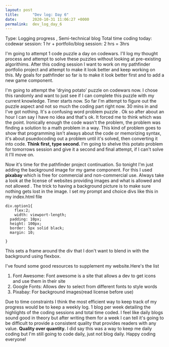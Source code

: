 ```yaml
---
layout: post
title:      "Dev log: Day 6"
date:       2020-10-31 11:06:27 +0000
permalink:  dev_log_day_6
---
```



Type: Logging progress , Semi-technical blog
Total time coding today: codewar session: 1 hr + portfolio/blog session: 2 hrs = 3hrs

I'm going to attempt 1 code puzzle a day on codewars. I'll log my thought process and attempt to solve these puzzles without looking at pre-existing algorithims.  After this coding session I want to work on my pathfinder portfolio project and attempt to make it look better and keep working on this. My goals for pathfinder so far is to make it look better first and to add a new game component. 

I'm going to attempt the 'drying potato' puzzle on codewars now. I chose this randomly and want to just see if I can complete this puzzle with my current knowledge. Timer starts now. So far I'm attempt to figure out the puzzle aspect and not so much the coding part right now.  30 mins in and I've got nothing. It's a confusing word problem puzzle . Ok so after about an hour I can say I have no idea and that's ok. It forced me to think which was the point. Ironically enough the code wasn't the problem, the problem was finding a solution to a math problem in a way. This kind of problem goes to show that programming isn't always about the code or memorizing syntax, it's about psuedocoding out a problem until it's solved, then converting it into code. **Think first, type second.** I'm going to shelve this potato problem for tomorrows session and give it a second and final attempt, if I can't solve it I'll move on.

Now it's time for the pathfinder project continuation. So tonight I'm just adding the background image for my game component. For this I used **pixabay** which is free for commercial and non-commercial use. Always take a look at the license of websites providing images and what is allowed and not allowed . The trick to having a background picture is to make sure nothing gets lost in the image. I set my prompt and choice divs like this in my index.html file

```
div.option1{
    flex:2;
    width: viewport-length;
  padding: 10px;
  height: 100px;
  border: 5px solid black;
  margin: 10;
  
}
```

This sets a frame around the div that I don't want to blend in with the background using flexbox.

I've found some good resources to supplement my website.Here's the list 

1. Font Awesome: Font awesome is a site that allows a dev to get icons and use them in their site
2. Google Fonts: Allows dev to select from different fonts to style words
3. Pixabay: For background images(read license before use)


Due to time constraints I think the most efficient way to keep track of my progress would be to keep a weekly log. 1 blog per week detailing the highlights of the coding sessions and total time coded. I feel like daily blogs sound good in theory but after writing them for a week I can tell it's going to be difficult to provide a consistent quality that provides readers with any value. **Quality over quantity.** I did say this was a way to keep me daily coding but I'm still going to code daily, just not blog daily. Happy coding everyone!
